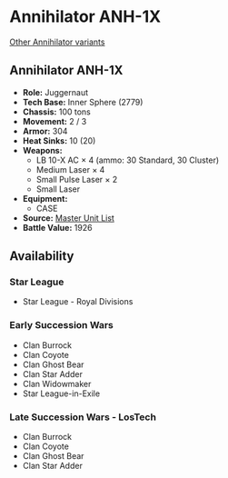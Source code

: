 # Annihilator ANH-1X 

[Other Annihilator variants](../annihilator.md) 

## Annihilator ANH-1X 

- **Role:** Juggernaut 
- **Tech Base:** Inner Sphere (2779) 
- **Chassis:** 100 tons 
- **Movement:** 2 / 3 
- **Armor:** 304 
- **Heat Sinks:** 10 (20) 
- **Weapons:** 
  - LB 10-X AC × 4 (ammo: 30 Standard, 30 Cluster) 
  - Medium Laser × 4 
  - Small Pulse Laser × 2 
  - Small Laser 
- **Equipment:** 
  - CASE 
- **Source:** [Master Unit List](http://masterunitlist.info/Unit/Details/38/annihilator-anh-1x) 
- **Battle Value:** 1926 

## Availability 

### Star League 

- Star League - Royal Divisions 

### Early Succession Wars 

- Clan Burrock 
- Clan Coyote 
- Clan Ghost Bear 
- Clan Star Adder 
- Clan Widowmaker 
- Star League-in-Exile 

### Late Succession Wars - LosTech 

- Clan Burrock 
- Clan Coyote 
- Clan Ghost Bear 
- Clan Star Adder 


